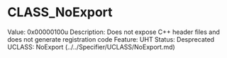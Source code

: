# CLASS_NoExport

Value: 0x00000100u
Description: Does not expose C++ header files and does not generate registration code
Feature: UHT
Status: Desprecated
UCLASS: NoExport (../../Specifier/UCLASS/NoExport.md)